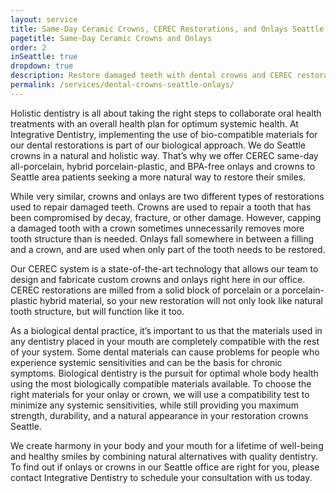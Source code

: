 ```yaml
---
layout: service
title: Same-Day Ceramic Crowns, CEREC Restorations, and Onlays Seattle, WA
pagetitle: Same-Day Ceramic Crowns and Onlays
order: 2
inSeattle: true
dropdown: true
description: Restore damaged teeth with dental crowns and CEREC restorations. We offer same day CEREC restorations and crowns treatment in Seattle WA. Call @ 206367-6453!
permalink: /services/dental-crowns-seattle-onlays/
---
```


Holistic dentistry is all about taking the right steps to collaborate oral health treatments with an overall health plan for optimum systemic health. At Integrative Dentistry, implementing the use of bio-compatible materials for our dental restorations is part of our biological approach. We do Seattle crowns in a natural and holistic way. That’s why we offer CEREC same-day all-porcelain, hybrid porcelain-plastic, and BPA-free onlays and crowns to Seattle area patients seeking a more natural way to restore their smiles.

While very similar, crowns and onlays are two different types of restorations used to repair damaged teeth. Crowns are used to repair a tooth that has been compromised by decay, fracture, or other damage. However, capping a damaged tooth with a crown sometimes unnecessarily removes more tooth structure than is needed. Onlays fall somewhere in between a filling and a crown, and are used when only part of the tooth needs to be restored.

Our CEREC system is a state-of-the-art technology that allows our team to design and fabricate custom crowns and onlays right here in our office. CEREC restorations are milled from a solid block of porcelain or a porcelain-plastic hybrid material, so your new restoration will not only look like natural tooth structure, but will function like it too.

As a biological dental practice, it’s important to us that the materials used in any dentistry placed in your mouth are completely compatible with the rest of your system. Some dental materials can cause problems for people who experience systemic sensitivities and can be the basis for chronic symptoms. Biological dentistry is the pursuit for optimal whole body health using the most biologically compatible materials available. To choose the right materials for your onlay or crown, we will use a compatibility test to minimize any systemic sensitivities, while still providing you maximum strength, durability, and a natural appearance in your restoration crowns Seattle.

We create harmony in your body and your mouth for a lifetime of well-being and healthy smiles by combining natural alternatives with quality dentistry. To find out if onlays or crowns in our Seattle office are right for you, please contact Integrative Dentistry to schedule your consultation with us today.

